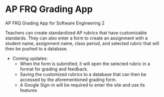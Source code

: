 # AP FRQ Grading App
AP FRQ Grading App for Software Engineering 2

Teachers can create standardized AP rubrics that have customizable standards. They can also enter a form to create an assignment with a student name, assignment name, class period, and selected rubric that will then be pushed to a database.
- Coming updates:
  - When the form is submitted, it will open the selected rubric in a format for grading and feedback.
  - Saving the customized rubrics to a database that can then be accessed by the aforementioned grading form.
  - A Google Sign-in will be required to enter the site and use its features
